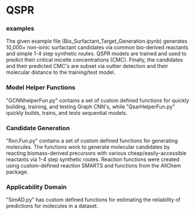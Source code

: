 # QSPR

### examples
The given example file (Bio_Surfactant_Target_Generation.ipynb) generates 10,000+ non-ionic surfactant candidates via common bio-derived reactants and simple 1-4 step synthetic routes. QSPR models are trained and used to predict their critical micelle concentrations (CMC). Finally, the candidates and their predicted CMC's are subset via outlier detection and their molecular distance to the training/test model. 

### Model Helper Functions
"GCNNhelperFun.py" contains a set of custom defined functions for quickly building, training, and testing Graph CNN's, while "QsarHelperFun.py" quickly builds, trains, and tests sequential models.

### Candidate Generation
"Rxn.Fun.py" contains a set of custom defined functions for generating molecules. The functions work to generate molecular candidates by reacting biomass-derived precursors with various cheap/easily-accessible reactants via 1-4 step synthetic routes. Reaction functions were created using custom-defined reaction SMARTS and functions from the AllChem package.

### Applicability Domain
"SimAD.py" has custom defined functions for estimating the reliability of predictions for molecules in a dataset.
